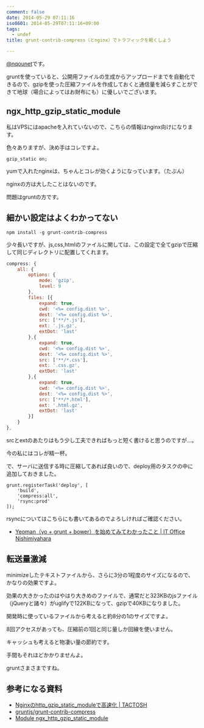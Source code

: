 ```yaml
---
comment: false
date: 2014-05-29 07:11:16
iso8601: 2014-05-29T07:11:16+09:00
tags:
  - undef
title: grunt-contrib-compress（とnginx）でトラフィックを軽くしよう

---
```


<p><a href="https://twitter.com/nqounet">@nqounet</a>です。</p>

<p>gruntを使っていると、公開用ファイルの生成からアップロードまでを自動化できるので、gzipを使った圧縮ファイルを作成しておくと通信量を減らすことができて地球（場合によってはお財布にも）に優しいでございます。</p>



<h2>ngx_http_gzip_static_module</h2>

<p>私はVPSにはapacheを入れていないので、こちらの情報はnginx向けになります。</p>

<p>色々ありますが、決め手はコレですよ。</p>

```
gzip_static on;
```

<p>yumで入れたnginxは、ちゃんとコレが効くようになっています。（たぶん）</p>

<p>nginxの方は大したことはないのです。</p>

<p>問題はgruntの方です。</p>

<h2>細かい設定はよくわかってない</h2>

```
npm install -g grunt-contrib-compress
```

<p>少々長いですが、js,css,htmlのファイルに関しては、この設定で全てgzipで圧縮して同じディレクトリに配置してくれます。</p>

```js
compress: {
    all: {
        options: {
            mode: 'gzip',
            level: 9
        },
        files: [{
            expand: true,
            cwd: '<%= config.dist %>',
            dest: '<%= config.dist %>',
            src: ['**/*.js'],
            ext: '.js.gz',
            extDot: 'last'
        },{
            expand: true,
            cwd: '<%= config.dist %>',
            dest: '<%= config.dist %>',
            src: ['**/*.css'],
            ext: '.css.gz',
            extDot: 'last'
        },{
            expand: true,
            cwd: '<%= config.dist %>',
            dest: '<%= config.dist %>',
            src: ['**/*.html'],
            ext: '.html.gz',
            extDot: 'last'
        }]
    }
},
```

<p>srcとextのあたりはもう少し工夫できればもっと短く書けると思うのですが…。</p>

<p>今の私にはコレが精一杯。</p>

<p>で、サーバに送信する時に圧縮してあれば良いので、deploy用のタスクの中に追加しておきました。</p>

```
grunt.registerTask('deploy', [
    'build',
    'compress:all',
    'rsync:prod'
]);
```

<p>rsyncについてはこちらにも書いてあるのでよろしければご確認ください。</p>

<ul>
<li><a href="https://www.nqou.net/2014/03/21/171931">Yeoman（yo + grunt + bower）を始めてみてわかったこと | IT Office Nishimiyahara</a></li>
</ul>

<h2>転送量激減</h2>

<p>minimizeしたテキストファイルから、さらに3分の1程度のサイズになるので、かなりの効果ですよ。</p>

<p>効果の大きかったのはやはり大きめのファイルで、通常だと323KBのjsファイル（jQueryと諸々）がuglifyで122KBになって、gzipで40KBになりました。</p>

<p>開発時に使っているファイルから考えると約8分の1のサイズですよ。</p>

<p>8回アクセスがあっても、圧縮前の1回と同じ量しか回線を使いません。</p>

<p>キャッシュも考えると物凄い量の節約です。</p>

<p>手間もそれほどかかりませんよ。</p>

<p>gruntさまさまですね。</p>

<h2>参考になる資料</h2>

<ul>
<li><a href="http://tactosh.com/2013/12/nginx-http-gzip-static-module/">Nginxのhttp_gzip_static_moduleで高速化 | TACTOSH</a></li>
<li><a href="https://github.com/gruntjs/grunt-contrib-compress">gruntjs/grunt-contrib-compress</a></li>
<li><a href="http://nginx.org/en/docs/http/ngx_http_gzip_static_module.html">Module ngx_http_gzip_static_module</a></li>
</ul>
    	